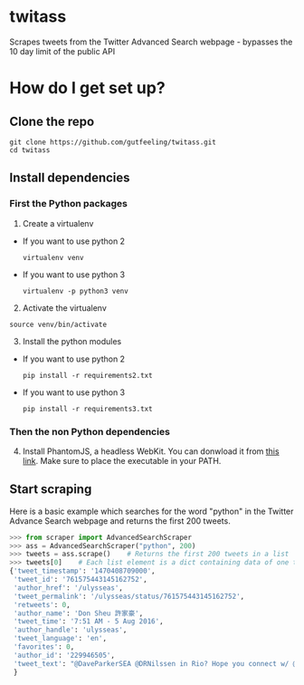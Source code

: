 # twitass
Scrapes tweets from the Twitter Advanced Search webpage - bypasses the 10 day limit of the public API

# How do I get set up? #

## Clone the repo

```
git clone https://github.com/gutfeeling/twitass.git
cd twitass
```


## Install dependencies

### First the Python packages

1. Create a virtualenv
  - If you want to use python 2

    ```  
    virtualenv venv
    ```
  - If you want to use python 3

    ```
    virtualenv -p python3 venv
    ```

2. Activate the virtualenv

  ```
  source venv/bin/activate
  ```

3. Install the python modules

  - If you want to use python 2

    ```  
    pip install -r requirements2.txt
    ```
  - If you want to use python 3

    ```
    pip install -r requirements3.txt
    ```

### Then the non Python dependencies

4. Install PhantomJS, a headless WebKit. You can donwload it from [this link](http://phantomjs.org/download.html). 
Make sure to place the executable in your PATH.

## Start scraping

Here is a basic example which searches for the word "python" in the Twitter Advance Search webpage and 
returns the first 200 tweets.  

  ```python
  >>> from scraper import AdvancedSearchScraper
  >>> ass = AdvancedSearchScraper("python", 200)
  >>> tweets = ass.scrape()    # Returns the first 200 tweets in a list
  >>> tweets[0]    # Each list element is a dict containing data of one tweet
  {'tweet_timestamp': '1470408709000', 
   'tweet_id': '761575443145162752', 
   'author_href': '/ulysseas', 
   'tweet_permalink': '/ulysseas/status/761575443145162752', 
   'retweets': 0, 
   'author_name': 'Don Sheu 許家豪', 
   'tweet_time': '7:51 AM - 5 Aug 2016', 
   'author_handle': 'ulysseas', 
   'tweet_language': 'en', 
   'favorites': 0, 
   'author_id': '229946505', 
   'tweet_text': "@DaveParkerSEA @DRNilssen in Rio? Hope you connect w/ @ChicagoPython 's @brianray , Brian's my best friend, introduced me to Python community"
   }
  ```


